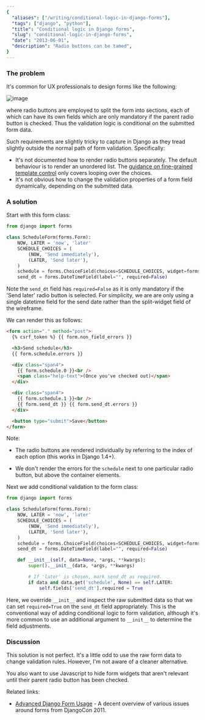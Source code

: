 ```yaml
---
{
  "aliases": ["/writing/conditional-logic-in-django-forms"],
  "tags": ["django", "python"],
  "title": "Conditional logic in Django forms",
  "slug": "conditional-logic-in-django-forms",
  "date": "2013-06-01",
  "description": "Radio buttons can be tamed",
}
---
```


### The problem

It's common for UX professionals to design forms like the following:

![image](/images/screenshots/radio-form-wire.png)

where radio buttons are employed to split the form into sections, each of which
can have its own fields which are only mandatory if the parent radio button is
checked. Thus the validation logic is conditional on the submitted form data.

Such requirements are slightly tricky to capture in Django as they tread
slightly outside the normal path of form validation. Specifically:

- It's not documented how to render radio buttons separately. The default
  behaviour is to render an unordered list. The
  [guidance on fine-grained template control](https://docs.djangoproject.com/en/dev/ref/forms/widgets/#radioselect)
  only covers looping over the choices.
- It's not obvious how to change the validation properties of a form field
  dynamically, depending on the submitted data.

### A solution

Start with this form class:

```python
from django import forms

class ScheduleForm(forms.Form):
    NOW, LATER = 'now', 'later'
    SCHEDULE_CHOICES = (
        (NOW, 'Send immediately'),
        (LATER, 'Send later'),
    )
    schedule = forms.ChoiceField(choices=SCHEDULE_CHOICES, widget=forms.RadioSelect)
    send_dt = forms.DateTimeField(label="", required=False)
```

Note the `send_dt` field has `required=False` as it is only mandatory if the
'Send later' radio button is selected. For simplicity, we are are only using a
single datetime field for the send date rather than the split-widget field of
the wireframe.

We can render this as follows:

```html
<form action="." method="post">
  {% csrf_token %} {{ form.non_field_errors }}

  <h3>Send schedule</h3>
  {{ form.schedule.errors }}

  <div class="span4">
    {{ form.schedule.0 }}<br />
    <span class="help-text">(Once you've checked out)</span>
  </div>

  <div class="span4">
    {{ form.schedule.1 }}<br />
    {{ form.send_dt }} {{ form.send_dt.errors }}
  </div>

  <button type="submit">Save</button>
</form>
```

Note:

- The radio buttons are rendered individually by referring to the index of each
  option (this works in Django 1.4+).

- We don't render the errors for the `schedule` next to one particular radio
  button, but above the container elements.

Next we add conditional validation to the form class:

```python
from django import forms

class ScheduleForm(forms.Form):
    NOW, LATER = 'now', 'later'
    SCHEDULE_CHOICES = (
        (NOW, 'Send immediately'),
        (LATER, 'Send later'),
    )
    schedule = forms.ChoiceField(choices=SCHEDULE_CHOICES, widget=forms.RadioSelect)
    send_dt = forms.DateTimeField(label="", required=False)

    def __init__(self, data=None, *args, **kwargs):
        super().__init__(data, *args, **kwargs)

        # If 'later' is chosen, mark send_dt as required.
        if data and data.get('schedule', None) == self.LATER:
            self.fields['send_dt'].required = True
```

Here, we override `__init__` and inspect the raw submitted data so that we can
set `required=True` on the `send_dt` field appropriately. This is the
conventional way of adding conditional logic to form validation, although it's
more common to use an additional argument to `__init__` to determine the field
adjustments.

### Discussion

This solution is not perfect. It's a little odd to use the raw form data to
change validation rules. However, I'm not aware of a cleaner alternative.

You also want to use Javascript to hide form widgets that aren't relevant until
their parent radio button has been checked.

Related links:

- [Advanced Django Form Usage](http://www.slideshare.net/pydanny/advanced-django-forms-usage) -
  A decent overview of various issues around forms from DjangoCon 2011.
